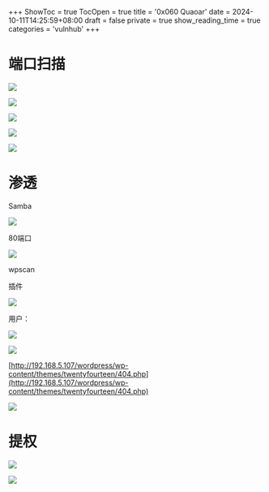+++
ShowToc = true
TocOpen = true
title = '0x060 Quaoar'
date = 2024-10-11T14:25:59+08:00
draft = false
private = true
show_reading_time = true
categories = 'vulnhub'
+++



# 端口扫描

![](/vulnhub_img/WEBRESOURCE472b2c69ca019350f88d4ab45af2f53eimage.png)

![](/vulnhub_img/WEBRESOURCEef21bc446a2a2b84cd76b9d685f3a045image.png)

![](/vulnhub_img/WEBRESOURCEda947d05f05a47cea653084f2f94ac2bimage.png)

![](/vulnhub_img/WEBRESOURCE85c3e28dbc5d3930cae976f1bca81e6aimage.png)

![](/vulnhub_img/WEBRESOURCE945b214fb3b9f43d88b3ff96b233fefaimage.png)

# 渗透

Samba

![](/vulnhub_img/WEBRESOURCEedfa0689cd4b8bee27a8c45792f5ad0cimage.png)

80端口

![](/vulnhub_img/WEBRESOURCE5897df7b6c73a0ad82210e3e43d31d59image.png)

wpscan

插件

![](/vulnhub_img/WEBRESOURCEd47c48cef34f04d248fa596a0327921eimage.png)

用户：

![](/vulnhub_img/WEBRESOURCEfaf916a235e10af75fd774a5b15236d3image.png)

![](/vulnhub_img/WEBRESOURCE373abc3f91ee9bcf642a666157e98bcaimage.png)

[http://192.168.5.107/wordpress/wp-content/themes/twentyfourteen/404.php](http://192.168.5.107/wordpress/wp-content/themes/twentyfourteen/404.php)

![](/vulnhub_img/WEBRESOURCEd62726fcda258afbd659cdbffd7c8c57image.png)

# 提权

![](/vulnhub_img/WEBRESOURCE4f017cc3c18226c633d00b8023ff44b4image.png)

![](/vulnhub_img/WEBRESOURCE68d96189d3f6478ee753fda28e3d7e90image.png)